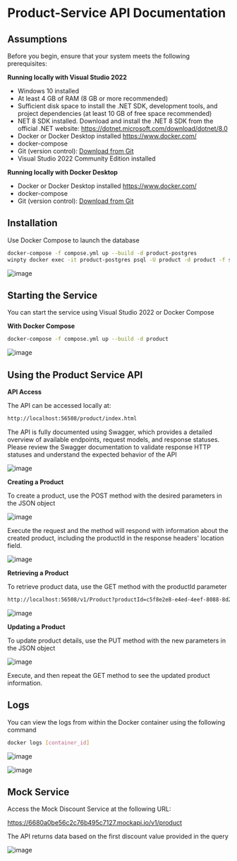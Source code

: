 # Product-Service API Documentation
## Assumptions

Before you begin, ensure that your system meets the following prerequisites:

**Running locally with Visual Studio 2022**
- Windows 10 installed
- At least 4 GB of RAM (8 GB or more recommended)
- Sufficient disk space to install the .NET SDK, development tools, and project dependencies (at least 10 GB of free space recommended)
- NET 8 SDK installed. Download and install the .NET 8 SDK from the official .NET website: https://dotnet.microsoft.com/download/dotnet/8.0
- Docker or Docker Desktop installed https://www.docker.com/
- docker-compose
- Git (version control): [Download from Git](https://git-scm.com/)
- Visual Studio 2022 Community Edition installed

**Running locally with Docker Desktop**
- Docker or Docker Desktop installed https://www.docker.com/
- docker-compose
- Git (version control): [Download from Git](https://git-scm.com/)

## Installation

Use Docker Compose to launch the database

```sh
docker-compose -f compose.yml up --build -d product-postgres
winpty docker exec -it product-postgres psql -U product -d product -f scripts/idempotent-migration.sql
```

![image](https://github.com/elmauro/product-service/assets/9219845/25c8a155-0aee-47d1-87d9-e5d2b7edac4b)

## Starting the Service

You can start the service using Visual Studio 2022 or Docker Compose

**With Docker Compose**

```sh
docker-compose -f compose.yml up --build -d product
```

![image](https://github.com/elmauro/product-service/assets/9219845/b737f711-ecd1-4a4b-9d03-4590d132775e)

## Using the Product Service API

**API Access**

The API can be accessed locally at:

```sh
http://localhost:56508/product/index.html
```

The API is fully documented using Swagger, which provides a detailed overview of available endpoints, request models, and response statuses. Please review the Swagger documentation to validate response HTTP statuses and understand the expected behavior of the API

![image](https://github.com/elmauro/product-service/assets/9219845/d76f5338-0a28-4627-a9bc-25eec308b6b4)


**Creating a Product**

To create a product, use the POST method with the desired parameters in the JSON object

![image](https://github.com/elmauro/product-service/assets/9219845/08e0e17d-5def-4df9-b94b-0f95befc9dec)

Execute the request and the method will respond with information about the created product, including the productId in the response headers' location field.

![image](https://github.com/elmauro/product-service/assets/9219845/349ef59a-7b21-4e87-b163-56bc1c962704)


**Retrieving a Product**

To retrieve product data, use the GET method with the productId parameter

```sh
http://localhost:56508/v1/Product?productId=c5f8e2e8-e4ed-4eef-8088-8d2684f4e71b
```

![image](https://github.com/elmauro/product-service/assets/9219845/dd68633f-82bb-4cd2-853c-5a5315f1470b)


**Updating a Product**

To update product details, use the PUT method with the new parameters in the JSON object

![image](https://github.com/elmauro/product-service/assets/9219845/3e4b6dbd-92a3-4c88-aa51-dbff8622d21d)

Execute, and then repeat the GET method to see the updated product information.

## Logs

You can view the logs from within the Docker container using the following command

```sh
docker logs [container_id]
```

![image](https://github.com/elmauro/product-service/assets/9219845/ddc76ad8-facd-45ca-af64-5f464af6620b)

![image](https://github.com/elmauro/product-service/assets/9219845/0c46bcb0-1595-4e82-b22a-2f9c002927cd)



## Mock Service

Access the Mock Discount Service at the following URL:

https://6680a0be56c2c76b495c7127.mockapi.io/v1/product

The API returns data based on the first discount value provided in the query

![image](https://github.com/elmauro/product-service/assets/9219845/7470de9f-3088-43dc-a9a5-deaf7a5df402)



